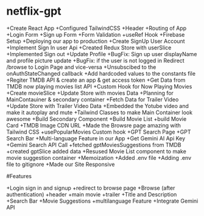 # netflix-gpt

+Create React App
+Configured TailwindCSS
+Header
+Routing of App
+Login Form
+Sign up Form
+Form Validation
+useRef Hook
+Firebase Setup
+Deploying our app to production
+Create SignUp User Account
+Implement Sign In user Api
+Created Redux Store with userSlice
+Implemented Sign out
+Update Profile
+BugFix: Sign up user displayName and profile picture update
+BugFix: if the user is not logged in Redirect /browse to Login Page and vice-versa
+Unsubscibed to the onAuthStateChanged callback
+Add hardcoded values to the constants file
+Regiter TMDB API & create an app & get access token
+Get Data from TMDB now playing movies list API
+Custom Hook for Now Playing Movies
+Create movieSlice
+Update Store with movies Data
+Planning for MainContauiner & secondary container
+Fetch Data for Trailer Video
+Update Store with Trailer Video Data
+Embedded the Yotube video and make it autoplay and mute
+Tailwind Classes to make Main Container look awesome
+Build Secondary Component
+Build Movie List
+build Movie Card
+TMDB Image CDN URL
+Made the Browsre page amazing with Tailwind CSS
+usePopularMovies Custom hook
+GPT Search Page
+GPT Search Bar
+Multi-language Feature in our App
+Get Gemini AI Api Key
+Gemini Search API Call
+fetched gptMoviesSuggestions from TMDB
+created gptSlice added data
+Resused Movie List component to make movie suggestion container
+Memoization
+Added .env file
+Adding .env file to gitignore
+Made our Site Responsive

#Features

+Login sign in and signup
+redirect to browse page
+Browse (after authentication)
+header
+main movie
+trailer
+Title and Description
+Search Bar
+Movie Suggestions
+multilanguage Feature
+Integrate Gemini API